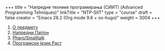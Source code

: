 +++
title = "Напредне технике програмирања (СИИТ) (Advanced Programming Tehniques)"
linkTitle = "NTP-SIIT"
type = "course"
draft = false
creator = "Emacs 28.2 (Org mode 9.6 + ox-hugo)"
weight = 3004
+++

1.  [О предмету](00-upoznavanje/)
2.  [Напредни Пајтон](napredni-python/)
3.  [Pharo/Smalltalk](../tech/Pharo/)
4.  [Програмски језик Раст](../tech/Rust/)
